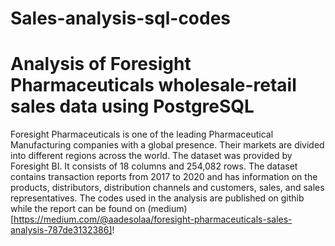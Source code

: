 # Sales-analysis-sql-codes
# Analysis of Foresight Pharmaceuticals wholesale-retail sales data using PostgreSQL
Foresight Pharmaceuticals is one of the leading Pharmaceutical Manufacturing companies with a global presence. 
Their markets are divided into different regions across the world. 
The dataset was provided by Foresight BI. It consists of 18 columns and 254,082 rows. 
The dataset contains transaction reports from 2017 to 2020 and has information on the products, distributors, distribution channels and customers, sales, and sales representatives.
The codes used in the analysis are published on githib while the report can be found on (medium)[https://medium.com/@aadesolaa/foresight-pharmaceuticals-sales-analysis-787de3132386]!
